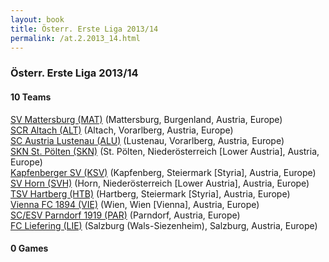 ```yaml
---
layout: book
title: Österr. Erste Liga 2013/14
permalink: /at.2.2013_14.html
---
```



### Österr. Erste Liga 2013/14


#### 10 Teams


[SV Mattersburg (MAT)](at.html#mattersburg)  (Mattersburg, Burgenland, Austria, Europe) <br>
[SCR Altach (ALT)](at.html#altach)  (Altach, Vorarlberg, Austria, Europe) <br>
[SC Austria Lustenau (ALU)](at.html#austrial)  (Lustenau, Vorarlberg, Austria, Europe) <br>
[SKN St. Pölten (SKN)](at.html#stpoelten)  (St. Pölten, Niederösterreich [Lower Austria], Austria, Europe) <br>
[Kapfenberger SV (KSV)](at.html#ksv)  (Kapfenberg, Steiermark [Styria], Austria, Europe) <br>
[SV Horn (SVH)](at.html#horn)  (Horn, Niederösterreich [Lower Austria], Austria, Europe) <br>
[TSV Hartberg (HTB)](at.html#hartberg)  (Hartberg, Steiermark [Styria], Austria, Europe) <br>
[Vienna FC 1894 (VIE)](at.html#vienna)  (Wien, Wien [Vienna], Austria, Europe) <br>
[SC/ESV Parndorf 1919 (PAR)](at.html#parndorf)  (Parndorf, Austria, Europe) <br>
[FC Liefering (LIE)](at.html#liefering)  (Salzburg (Wals-Siezenheim), Salzburg, Austria, Europe) <br>



 



#### 0 Games





